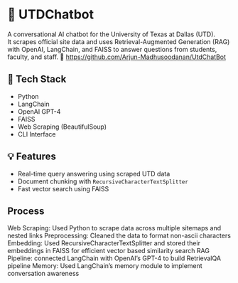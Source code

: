 # 🤖 UTDChatbot

A conversational AI chatbot for the University of Texas at Dallas (UTD).  
It scrapes official site data and uses Retrieval-Augmented Generation (RAG) with OpenAI, LangChain, and FAISS to answer questions from students, faculty, and staff.
🔗 https://github.com/Arjun-Madhusoodanan/UtdChatBot

## 🔧 Tech Stack
- Python
- LangChain
- OpenAI GPT-4
- FAISS
- Web Scraping (BeautifulSoup)
- CLI Interface

## 💡 Features
- Real-time query answering using scraped UTD data
- Document chunking with `RecursiveCharacterTextSplitter`
- Fast vector search using FAISS

## Process
Web Scraping: Used Python to scrape data across multiple sitemaps and nested links
Preprocessing: Cleaned the data to format non-ascii characters 
Embedding: Used RecursiveCharacterTextSplitter and stored their embeddings in FAISS for efficient vector based similarity search
RAG Pipeline: connected LangChain with OpenAI’s GPT-4 to build RetrievalQA pipeline
Memory: Used LangChain’s memory module to implement conversation awareness


